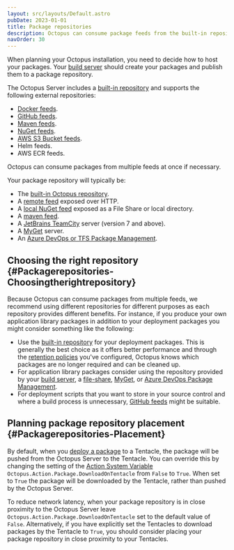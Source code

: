 ```yaml
---
layout: src/layouts/Default.astro
pubDate: 2023-01-01
title: Package repositories
description: Octopus can consume package feeds from the built-in repository, local and remote NuGet feeds, Maven, JetBrains TeamCity, MyGet and Azure DevOps or TFS Package Management.
navOrder: 30
---
```


When planning your Octopus installation, you need to decide how to host your packages. Your [build server](/docs/packaging-applications/build-servers/index.md) should create your packages and publish them to a package repository.

The Octopus Server includes a [built-in repository](/docs/packaging-applications/package-repositories/built-in-repository/index.md) and supports the following external repositories:

 - [Docker feeds](/docs/packaging-applications/package-repositories/docker-registries/index.md).
 - [GitHub feeds](/docs/packaging-applications/package-repositories/github-feeds.md).
 - [Maven feeds](/docs/packaging-applications/package-repositories/maven-feeds.md).
 - [NuGet feeds](/docs/packaging-applications/package-repositories/nuget-feeds.md).
 - [AWS S3 Bucket feeds](/docs/packaging-applications/package-repositories/s3-feeds.md).
 - Helm feeds.
 - AWS ECR feeds.
 
Octopus can consume packages from multiple feeds at once if necessary.

Your package repository will typically be:

- The [built-in Octopus repository](/docs/packaging-applications/package-repositories/built-in-repository/index.md).
- A [remote feed](http://docs.nuget.org/docs/creating-packages/hosting-your-own-nuget-feeds#Creating_Remote_Feeds) exposed over HTTP.
- A [local NuGet feed](http://docs.nuget.org/docs/creating-packages/hosting-your-own-nuget-feeds#Creating_Local_Feeds) exposed as a File Share or local directory.
- A [maven feed](/docs/packaging-applications/package-repositories/maven-feeds.md).
- A [JetBrains TeamCity](http://blogs.jetbrains.com/dotnet/2011/08/native-nuget-support-in-teamcity/) server (version 7 and above).
- A [MyGet](http://www.myget.org/) server.
- An [Azure DevOps or TFS Package Management](/docs/packaging-applications/package-repositories/guides/nuget-repositories/tfs-azure-devops.md).

## Choosing the right repository {#Packagerepositories-Choosingtherightrepository}

Because Octopus can consume packages from multiple feeds, we recommend using different repositories for different  purposes as each repository provides different benefits. For instance, if you produce your own application library packages in addition to your deployment packages you might consider something like the following:

- Use the [built-in repository](/docs/packaging-applications/package-repositories/built-in-repository/index.md) for your deployment packages. This is generally the best choice as it offers better performance and through the [retention policies](/docs/administration/retention-policies/index.md) you've configured, Octopus knows which packages are no longer required and can be cleaned up.
- For application library packages consider using the repository provided by your [build server](/docs/packaging-applications/build-servers/index.md), a [file-share](http://docs.nuget.org/docs/creating-packages/hosting-your-own-nuget-feeds#Creating_Local_Feeds), [MyGet](http://www.myget.org/ "MyGet"), or [Azure DevOps Package Management](https://www.visualstudio.com/en-us/docs/package/overview).
- For deployment scripts that you want to store in your source control and where a build process is unnecessary, [GitHub feeds](/docs/packaging-applications/package-repositories/github-feeds.md) might be suitable.

## Planning package repository placement {#Packagerepositories-Placement}

By default, when you [deploy a package](/docs/deployments/packages/index.md) to a Tentacle, the package will be pushed from the Octopus Server to the Tentacle. You can override this by changing the setting of the [Action System Variable](/docs/projects/variables/system-variables.md#Systemvariables-Action) `Octopus.Action.Package.DownloadOnTentacle` from `False` to `True`. When set to `True` the package will be downloaded by the Tentacle, rather than pushed by the Octopus Server.

To reduce network latency, when your package repository is in close proximity to the Octopus Server leave `Octopus.Action.Package.DownloadOnTentacle` set to the default value of `False`. Alternatively, if you have explicitly set the Tentacles to download packages by the Tentacle to `True`, you should consider placing your package repository in close proximity to your Tentacles.

